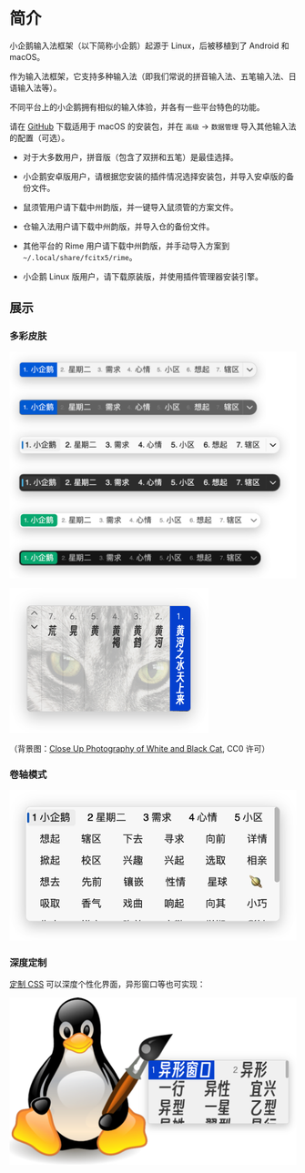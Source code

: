 # 简介

小企鹅输入法框架（以下简称小企鹅）起源于 Linux，后被移植到了 Android 和 macOS。

作为输入法框架，它支持多种输入法（即我们常说的拼音输入法、五笔输入法、日语输入法等）。

不同平台上的小企鹅拥有相似的输入体验，并各有一些平台特色的功能。

请在 [GitHub](https://github.com/fcitx-contrib/fcitx5-macos-installer/blob/master/README.zh-CN.md) 下载适用于 macOS 的安装包，并在 `高级` -> `数据管理` 导入其他输入法的配置（可选）。

* 对于大多数用户，拼音版（包含了双拼和五笔）是最佳选择。

* 小企鹅安卓版用户，请根据您安装的插件情况选择安装包，并导入安卓版的备份文件。

* 鼠须管用户请下载中州韵版，并一键导入鼠须管的方案文件。

* 仓输入法用户请下载中州韵版，并导入仓的备份文件。

* 其他平台的 Rime 用户请下载中州韵版，并手动导入方案到 `~/.local/share/fcitx5/rime`。

* 小企鹅 Linux 版用户，请下载原装版，并使用插件管理器安装引擎。

## 展示

### 多彩皮肤

![截图演示](../public/demo.png)

<img src="../public/demo/background-layout-font.png" width="350">

（背景图：[Close Up Photography of White and Black Cat](https://www.pexels.com/photo/close-up-photography-of-white-and-black-cat-69932/), CC0 许可）

### 卷轴模式

![卷轴模式](../public/demo/win11-light-scroll.png)

### 深度定制

[定制 CSS](./theme/css.md) 可以深度个性化界面，异形窗口等也可实现：

![异形候选窗](../public/demo/decoration.png)

